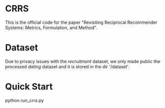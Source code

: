 # CRRS
This is the official code for the paper "Revisiting Reciprocal Recommender Systems: Metrics, Formulation, and Method". 

# Dataset
Due to privacy issues with the *recruitment* dataset, we only made public the processed *dating* dataset and it is stored in the dir '/dataset'.

# Quick Start
python run_crrs.py
 
